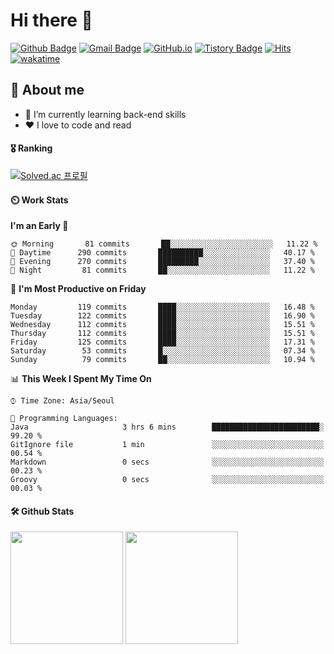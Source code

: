 # Hi there 👋
[![Github Badge](https://img.shields.io/badge/-uiw6unoh-grey?style=flat&logo=github&logoColor=white&link=https://github.com/uiw6unoh/)](https://www.github.com/uiw6unoh/) 
[![Gmail Badge](https://img.shields.io/badge/-uiw6unoh@naver.com-c14438?style=flat&logo=Gmail&logoColor=white&link=mailto:uiw6unoh@naver.com)](mailto:uiw6unoh@naver.com) 
[![GitHub.io](https://img.shields.io/badge/GitHub.io-orange?style=flat&logoColor=white)](https://uiw6unoh.github.io/)
[![Tistory Badge](https://img.shields.io/badge/Tech%20Blog-yellow?style=flat&logoColor=white)](https://#/)
[![Hits](https://hits.seeyoufarm.com/api/count/incr/badge.svg?url=https%3A%2F%2Fgithub.com%2Fuiw6unoh&count_bg=%2379C83D&title_bg=%23555555&icon=&icon_color=%23E7E7E7&title=hits&edge_flat=false)](https://hits.seeyoufarm.com)
[![wakatime](https://wakatime.com/badge/user/54252e40-b19e-45e1-9ec9-fb1c5a26c628.svg)](https://wakatime.com/@54252e40-b19e-45e1-9ec9-fb1c5a26c628)
<!-- [![Portfolio Badge](https://img.shields.io/badge/portfolio-web-blue?style=flat&link=https://github.com/uiw6unoh/)](https://github.com/uiw6unoh/)  -->

## 💬 About me
- 🌱 I’m currently learning back-end skills
- ❤️ I love to code and read


#### 🎖️ Ranking
[![Solved.ac 프로필](http://mazassumnida.wtf/api/v2/generate_badge?boj=uiw6unoh)](https://www.acmicpc.net/user/uiw6unoh)

#### ⏲️ Work Stats
<!--[![uiw6unoh's wakatime stats](https://github-readme-stats.vercel.app/api/wakatime?username=uiw6unoh)]-->

<!--START_SECTION:waka-->
**I'm an Early 🐤** 

```text
🌞 Morning       81 commits       ██░░░░░░░░░░░░░░░░░░░░░░░   11.22 % 
🌆 Daytime      290 commits       ██████████░░░░░░░░░░░░░░░   40.17 % 
🌃 Evening      270 commits       █████████░░░░░░░░░░░░░░░░   37.40 % 
🌙 Night         81 commits       ██░░░░░░░░░░░░░░░░░░░░░░░   11.22 % 

```
📅 **I'm Most Productive on Friday** 

```text
Monday         119 commits       ████░░░░░░░░░░░░░░░░░░░░░   16.48 % 
Tuesday        122 commits       ████░░░░░░░░░░░░░░░░░░░░░   16.90 % 
Wednesday      112 commits       ████░░░░░░░░░░░░░░░░░░░░░   15.51 % 
Thursday       112 commits       ████░░░░░░░░░░░░░░░░░░░░░   15.51 % 
Friday         125 commits       ████░░░░░░░░░░░░░░░░░░░░░   17.31 % 
Saturday        53 commits       █░░░░░░░░░░░░░░░░░░░░░░░░   07.34 % 
Sunday          79 commits       ██░░░░░░░░░░░░░░░░░░░░░░░   10.94 % 

```


📊 **This Week I Spent My Time On** 

```text
⌚︎ Time Zone: Asia/Seoul

💬 Programming Languages: 
Java                     3 hrs 6 mins        ████████████████████████░   99.20 % 
GitIgnore file           1 min               ░░░░░░░░░░░░░░░░░░░░░░░░░   00.54 % 
Markdown                 0 secs              ░░░░░░░░░░░░░░░░░░░░░░░░░   00.23 % 
Groovy                   0 secs              ░░░░░░░░░░░░░░░░░░░░░░░░░   00.03 % 

```


<!--END_SECTION:waka-->

#### 🛠️ Github Stats <br/>
<p>
  <img height="180em" src="https://github-readme-stats-git-masterrstaa-rickstaa.vercel.app/api?username=uiw6unoh&show_icons=true&include_all_commits=true">
  <img height="180em" src="https://github-readme-stats-git-masterrstaa-rickstaa.vercel.app/api/top-langs/?username=uiw6unoh&layout=compact">
</p>

